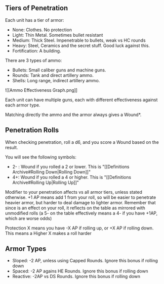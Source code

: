 ## Tiers of Penetration
Each unit has a tier of armor:
- None: Clothes. No protection
- Light: Thin Metal. Sometimes bullet resistant
- Medium: Thick Steel. Impenetrable to bullets, weak vs HC rounds
- Heavy: Steel, Ceramics and the secret stuff. Good luck against this.
- Fortification: A building.

There are 3 types of ammo:
- Bullets: Small caliber guns and machine guns.
- Rounds: Tank and direct artillery ammo.
- Shells: Long range, indirect artillery ammo.

![[Ammo Effectiveness Graph.png]]

Each unit can have multiple guns, each with different effectiveness against each armor type.

Matching directly the ammo and the armor always gives a Wound*.

## Penetration Rolls
When checking penetration, roll a d6, and you score a Wound based on the result.

You will see the following symbols:
- 2- : Wound if you rolled a 2 or lower. This is "[[Definitions Archive#Rolling Down|Rolling Down]]"
- 4+: Wound if you rolled a 4 or higher. This is "[[Definitions Archive#Rolling Up|Rolling Up]]"

Modifier to your penetration affects vs all armor tiers, unless stated otherwise.
+1 AP means add 1 from your roll, so will be easier to penetrate heavier armor, but harder to deal damage to lighter armor. Remember that since is an effect on your roll, it reflects on the table as mirrored with unmodified rolls (a 5- on the table effectively means a 4- if you have +1AP, which are worse odds)

Protection X means you have -X AP if rolling up, or +X AP if rolling down. This means a Higher X makes a roll harder
## Armor Types
- Sloped: -2 AP, unless using Capped Rounds. Ignore this bonus if rolling down
- Spaced: -2 AP agains HE Rounds. Ignore this bonus if rolling down
- Reactive: -2AP vs DS Rounds. Ignore this bonus if rolling down

